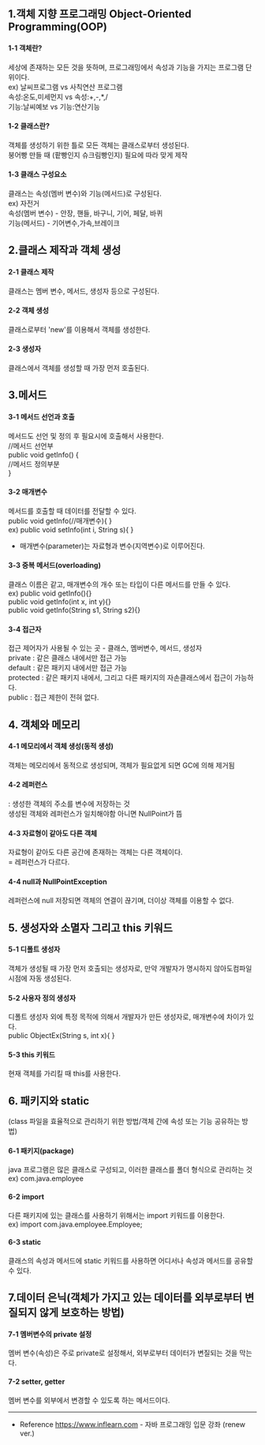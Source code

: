 ## 1.객체 지향 프로그래밍 Object-Oriented Programming(OOP)
#### 1-1 객체란?
세상에 존재하는 모든 것을 뜻하며, 프로그래밍에서 속성과 기능을 가지는 프로그램 단위이다.  
ex) 날씨프로그램	vs		사칙연산 프로그램  
속성:온도,미세먼지		vs	속성:+,-,*,/  
기능:날씨예보			vs	기능:연산기능  

#### 1-2 클래스란?
객체를 생성하기 위한 틀로 모든 객체는 클래스로부터 생성된다.  
붕어빵 만들 때 (팥빵인지 슈크림빵인지) 필요에 따라 맞게 제작  

#### 1-3 클래스 구성요소
클래스는 속성(멤버 변수)와 기능(메서드)로 구성된다.  
ex) 자전거  
속성(멤버 변수) - 안장, 핸들, 바구니, 기어, 페달, 바퀴  
기능(메서드) - 기어변수,가속,브레이크  

## 2.클래스 제작과 객체 생성
#### 2-1 클래스 제작
클래스는 멤버 변수, 메서드, 생성자 등으로 구성된다.  

#### 2-2 객체 생성
클래스로부터 'new'를 이용해서 객체를 생성한다.  

#### 2-3 생성자
클래스에서 객체를 생성할 때 가장 먼저 호출된다.  

## 3.메서드
#### 3-1 메서드 선언과 호출
메서드도 선언 및 정의 후 필요시에 호출해서 사용한다.  
//메서드 선언부  
public void getInfo() {  
	//메서드 정의부분  
}
#### 3-2 매개변수
메서드를 호출할 때 데이터를 전달할 수 있다.  
public void getInfo(//매개변수){ }  
ex) public void setInfo(int i, String s){ }  
* 매개변수(parameter)는 자료형과 변수(지역변수)로 이루어진다.  

#### 3-3 중복 메서드(overloading)
클래스 이름은 같고, 매개변수의 개수 또는 타입이 다른 메서드를 만들 수 있다.  
ex) public void getInfo(){}  
	public void getInfo(int x, int y){}  
	public void getInfo(String s1, String s2){}  

#### 3-4 접근자
접근 제어자가 사용될 수 있는 곳 - 클래스, 멤버변수, 메서드, 생성자  
private : 같은 클래스 내에서만 접근 가능  
default : 같은 패키지 내에서만 접근 가능  
protected : 같은 패키지 내에서, 그리고 다른 패키지의 자손클래스에서 접근이 가능하다.  
public : 접근 제한이 전혀 없다.  

## 4. 객체와 메모리
#### 4-1 메모리에서 객체 생성(동적 생성)
객체는 메모리에서 동적으로 생성되며, 객체가 필요없게 되면 GC에 의해 제거됨  

#### 4-2 레퍼런스
: 생성한 객체의 주소를 변수에 저장하는 것  
생성된 객체와 레퍼런스가 일치해야함 아니면 NullPoint가 뜸  

#### 4-3 자료형이 같아도 다른 객체
자료형이 같아도 다른 공간에 존재하는 객체는 다른 객체이다.  
= 레퍼런스가 다르다.  

#### 4-4 null과 NullPointException
레퍼런스에 null 저장되면 객체의 연결이 끊기며, 더이상 객체를 이용할 수 없다.  

## 5. 생성자와 소멸자 그리고 this 키워드
#### 5-1 디폴트 생성자
객체가 생성될 때 가장 먼저 호출되는 생성자로, 만약 개발자가 명시하지 않아도컴파일 시점에 자동 생성된다.  

#### 5-2 사용자 정의 생성자
디폴트 생성자 외에 특정 목적에 의해서 개발자가 만든 생성자로, 매개변수에 차이가 있다.  
public ObjectEx(String s, int x){ }  

#### 5-3 this 키워드
현재 객체를 가리킬 때 this를 사용한다.  

## 6. 패키지와 static
(class 파일을 효율적으로 관리하기 위한 방법/객체 간에 속성 또는 기능 공유하는 방법)  

#### 6-1 패키지(package)
java 프로그램은 많은 클래스로 구성되고, 이러한 클래스를 폴더 형식으로 관리하는 것  
ex) com.java.employee  

#### 6-2 import
다른 패키지에 있는 클래스를 사용하기 위해서는 import 키워드를 이용한다.  
ex) import com.java.employee.Employee;  

#### 6-3 static
클래스의 속성과 메서드에 static 키워드를 사용하면 어디서나 속성과 메서드를 공유할 수 있다.  

## 7.데이터 은닉(객체가 가지고 있는 데이터를 외부로부터 변질되지 않게 보호하는 방법)
#### 7-1 멤버변수의 private 설정
멤버 변수(속성)은 주로 private로 설정해서, 외부로부터 데이터가 변질되는 것을 막는다.  

#### 7-2 setter, getter
멤버 변수를 외부에서 변경할 수 있도록 하는 메서드이다.  

---

* Reference
https://www.inflearn.com - 자바 프로그래밍 입문 강좌 (renew ver.)
